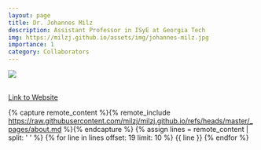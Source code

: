 ```yaml
---
layout: page
title: Dr. Johannes Milz
description: Assistant Professor in ISyE at Georgia Tech
img: https://milzj.github.io/assets/img/johannes-milz.jpg
importance: 1
category: Collaborators
---
```


<div class="profile"> 
<img src="https://milzj.github.io/assets/img/johannes-milz.jpg" class="img-fluid z-depth-1 rounded"/>
</div>
<br>

[Link to Website](https://milzj.github.io/)


{% capture remote_content %}{% remote_include https://raw.githubusercontent.com/milzj/milzj.github.io/refs/heads/master/_pages/about.md %}{% endcapture %}
{% assign lines = remote_content | split: '
' %}
{% for line in lines offset: 19 limit: 10 %}
{{ line }}
{% endfor %}


